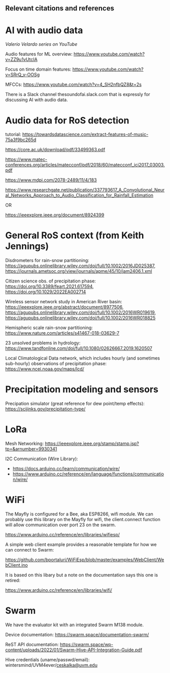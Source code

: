 ## Relevant citations and references

# AI with audio data 

*Valerio Velardo series on YouTube*

Audio features for ML overview: https://www.youtube.com/watch?v=ZZ9u1vUtcIA

Focus on time domain features: https://www.youtube.com/watch?v=SRrQ_v-OOSg

MFCCs: https://www.youtube.com/watch?v=4_SH2nfbQZ8&t=2s

There is a Slack channel thesoundofai.slack.com that is expressly for discussing AI with audio data.

# Audio data for RoS detection

tutorial: https://towardsdatascience.com/extract-features-of-music-75a3f9bc265d

 https://core.ac.uk/download/pdf/33499363.pdf

 https://www.matec-conferences.org/articles/matecconf/pdf/2018/60/matecconf_ici2017_03003.pdf 

 https://www.mdpi.com/2078-2489/11/4/183 

 https://www.researchgate.net/publication/337793617_A_Convolutional_Neural_Networks_Approach_to_Audio_Classification_for_Rainfall_Estimation

 OR

 https://ieeexplore.ieee.org/document/8924399

# General RoS context (from Keith Jennings)

Disdrometers for rain-snow partitioning: https://agupubs.onlinelibrary.wiley.com/doi/full/10.1002/2016JD025387, https://journals.ametsoc.org/view/journals/apme/45/10/jam2406.1.xml

Citizen science obs. of precipitation phase: https://doi.org/10.3389/feart.2021.617594, https://doi.org/10.1029/2022EA002714

Wireless sensor network study in American River basin: https://ieeexplore.ieee.org/abstract/document/8977506, https://agupubs.onlinelibrary.wiley.com/doi/full/10.1002/2016WR019619, https://agupubs.onlinelibrary.wiley.com/doi/full/10.1002/2016WR018825

Hemispheric scale rain-snow partitioning: https://www.nature.com/articles/s41467-018-03629-7

23 unsolved problems in hydrology: https://www.tandfonline.com/doi/full/10.1080/02626667.2019.1620507

Local Climatological Data network, which includes hourly (and sometimes sub-hourly) observations of precipitation phase: https://www.ncei.noaa.gov/maps/lcd/

# Precipitation modeling and sensors

Precipation simulator (great reference for dew point/temp effects): https://scijinks.gov/precipitation-type/

# LoRa 

Mesh Networking: https://ieeexplore.ieee.org/stamp/stamp.jsp?tp=&arnumber=9930341

I2C Communication (Wire Library): 
- https://docs.arduino.cc/learn/communication/wire/
- https://www.arduino.cc/reference/en/language/functions/communication/wire/

# WiFi 

The Mayfly is configured for a Bee, aka ESP8266, wifi module. We can probably use this library on the Mayfly for wifi, the client.connect function will allow communication over port 23 on the swarm. 

  https://www.arduino.cc/reference/en/libraries/wifiesp/

A simple web client example provides a reasonable template for how we can connect to Swarm:

  https://github.com/bportaluri/WiFiEsp/blob/master/examples/WebClient/WebClient.ino
 
It is based on this libary but a note on the documentation says this one is retired:

  https://www.arduino.cc/reference/en/libraries/wifi/

# Swarm

We have the evaluator kit with an integrated Swarm M138 module.

Device documentation: https://swarm.space/documentation-swarm/

ReST API documentation: https://swarm.space/wp-content/uploads/2022/01/Swarm-Hive-API-Integration-Guide.pdf

Hive credentials (uname/passwd/email): wintersmind/UVM4ever/ceskalka@uvm.edu     

